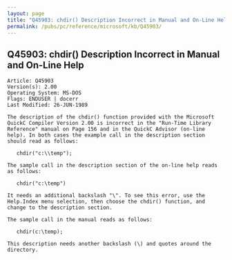 ```yaml
---
layout: page
title: "Q45903: chdir() Description Incorrect in Manual and On-Line Help"
permalink: /pubs/pc/reference/microsoft/kb/Q45903/
---
```


## Q45903: chdir() Description Incorrect in Manual and On-Line Help

	Article: Q45903
	Version(s): 2.00
	Operating System: MS-DOS
	Flags: ENDUSER | docerr
	Last Modified: 26-JUN-1989
	
	The description of the chdir() function provided with the Microsoft
	QuickC Compiler Version 2.00 is incorrect in the "Run-Time Library
	Reference" manual on Page 156 and in the QuickC Advisor (on-line
	help). In both cases the example call in the description section
	should read as follows:
	
	   chdir("c:\\temp");
	
	The sample call in the description section of the on-line help reads
	as follows:
	
	   chdir("c:\temp")
	
	It needs an additional backslash "\". To see this error, use the
	Help.Index menu selection, then choose the chdir() function, and
	change to the description section.
	
	The sample call in the manual reads as follows:
	
	   chdir(c:\temp);
	
	This description needs another backslash (\) and quotes around the
	directory.
